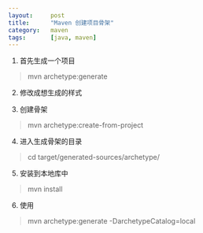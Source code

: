 ```yaml
---
layout:		post
title:  	"Maven 创建项目骨架"
category: 	maven
tags:		[java, maven]
---
```


1. 首先生成一个项目
> mvn archetype:generate

2. 修改成想生成的样式

3. 创建骨架
> mvn archetype:create-from-project

4. 进入生成骨架的目录
> cd target/generated-sources/archetype/

5. 安装到本地库中
> mvn install

6. 使用
> mvn archetype:generate -DarchetypeCatalog=local